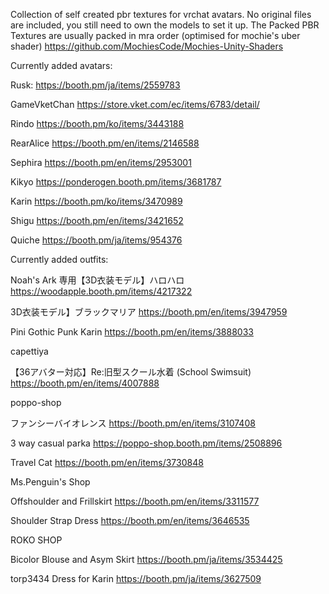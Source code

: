 Collection of self created pbr textures for vrchat avatars.
No original files are included, you still need to own the models to set it up.
The Packed PBR Textures are usually packed in mra order (optimised for mochie's uber shader)
https://github.com/MochiesCode/Mochies-Unity-Shaders

Currently added avatars:

Rusk:
https://booth.pm/ja/items/2559783

GameVketChan
https://store.vket.com/ec/items/6783/detail/

Rindo
https://booth.pm/ko/items/3443188

RearAlice
https://booth.pm/en/items/2146588

Sephira
https://booth.pm/en/items/2953001

Kikyo
https://ponderogen.booth.pm/items/3681787

Karin
https://booth.pm/ko/items/3470989

Shigu
https://booth.pm/en/items/3421652

Quiche
https://booth.pm/ja/items/954376

Currently added outfits:

Noah's Ark
専用【3D衣装モデル】ハロハロ
https://woodapple.booth.pm/items/4217322

3D衣装モデル】ブラックマリア
https://booth.pm/en/items/3947959

Pini
Gothic Punk Karin
https://booth.pm/en/items/3888033

capettiya

【36アバター対応】Re:旧型スクール水着
(School Swimsuit)
https://booth.pm/en/items/4007888

poppo-shop

ファンシーバイオレンス
https://booth.pm/en/items/3107408

3 way casual parka
https://poppo-shop.booth.pm/items/2508896

Travel Cat
https://booth.pm/en/items/3730848

Ms.Penguin's Shop

Offshoulder and Frillskirt
https://booth.pm/en/items/3311577

Shoulder Strap Dress
https://booth.pm/en/items/3646535

ROKO SHOP

Bicolor Blouse and Asym Skirt
https://booth.pm/ja/items/3534425

torp3434
Dress for Karin
https://booth.pm/ja/items/3627509
